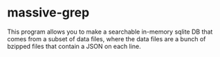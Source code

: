 # massive-grep

This program allows you to make a searchable in-memory sqlite DB that comes from a subset of data files, where the data files are a bunch of bzipped files that contain a JSON on each line.



